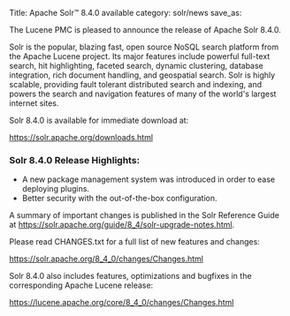 Title: Apache Solr™ 8.4.0 available
category: solr/news
save_as:

The Lucene PMC is pleased to announce the release of Apache Solr 8.4.0.

Solr is the popular, blazing fast, open source NoSQL search platform from the Apache Lucene project. Its major features include powerful full-text search, hit highlighting, faceted search, dynamic clustering, database integration, rich document handling, and geospatial search. Solr is highly scalable, providing fault tolerant distributed search and indexing, and powers the search and navigation features of many of the world's largest internet sites.

Solr 8.4.0 is available for immediate download at:

  <https://solr.apache.org/downloads.html>

### Solr 8.4.0 Release Highlights:

  * A new package management system was introduced in order to ease deploying plugins.
  * Better security with the out-of-the-box configuration.

A summary of important changes is published in the Solr Reference Guide at <https://solr.apache.org/guide/8_4/solr-upgrade-notes.html>.

Please read CHANGES.txt for a full list of new features and changes:

  <https://solr.apache.org/8_4_0/changes/Changes.html>

Solr 8.4.0 also includes features, optimizations  and bugfixes in the corresponding Apache Lucene release:

  <https://lucene.apache.org/core/8_4_0/changes/Changes.html>
